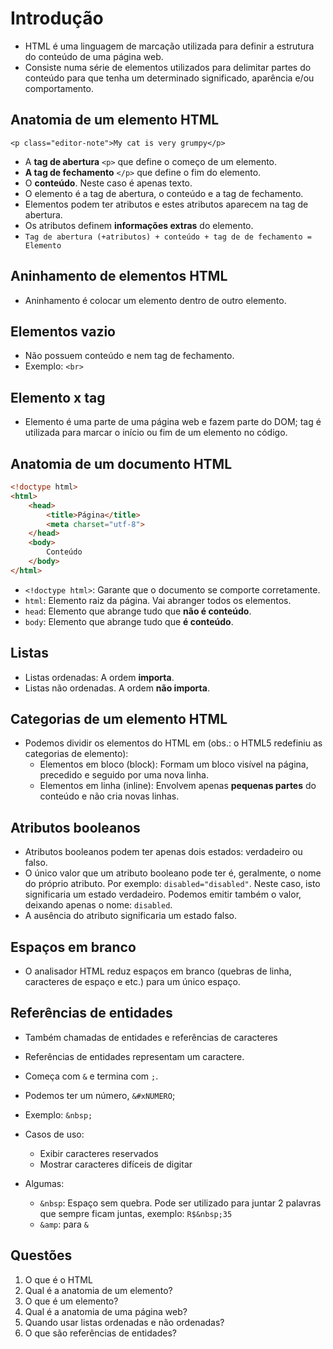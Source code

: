 # Introdução

- HTML é uma linguagem de marcação utilizada para definir a estrutura do conteúdo de uma página web.
- Consiste numa série de elementos utilizados para delimitar partes do conteúdo para que tenha um determinado significado, aparência e/ou comportamento.

## Anatomia de um elemento HTML

```
<p class="editor-note">My cat is very grumpy</p>
```

- A **tag de abertura** `<p>` que define o começo de um elemento.
- **A tag de fechamento** `</p>` que define o fim do elemento.
- O **conteúdo**. Neste caso é apenas texto.
- O elemento é a tag de abertura, o conteúdo e a tag de fechamento.
- Elementos podem ter atributos e estes atributos aparecem na tag de abertura.
- Os atributos definem **informações extras** do elemento.
- `Tag de abertura (+atributos) + conteúdo + tag de de fechamento = Elemento`

## Aninhamento de elementos HTML

- Aninhamento é colocar um elemento dentro de outro elemento.

## Elementos vazio

- Não possuem conteúdo e nem tag de fechamento.
- Exemplo: `<br>`

## Elemento x tag

- Elemento é uma parte de uma página web e fazem parte do DOM; tag é utilizada para marcar o início ou fim de um elemento no código.

## Anatomia de um documento HTML

```html
<!doctype html>
<html>
    <head>
    	<title>Página</title>
        <meta charset="utf-8">
    </head>
    <body>
    	Conteúdo
    </body>
</html>
```

- `<!doctype html>`: Garante que o documento se comporte corretamente.
- `html`: Elemento raiz da página. Vai abranger todos os elementos.
- `head`: Elemento que abrange tudo que **não é conteúdo**.
- `body`: Elemento que abrange tudo que **é conteúdo**.

## Listas

- Listas ordenadas: A ordem **importa**.
- Listas não ordenadas. A ordem **não importa**.

## Categorias de um elemento HTML

- Podemos dividir os elementos do HTML em (obs.: o HTML5 redefiniu as categorias de elemento):
  - Elementos em bloco (block): Formam um bloco visível na página, precedido e seguido por uma nova linha.
  - Elementos em linha (inline): Envolvem apenas **pequenas partes** do conteúdo e não cria novas linhas.

## Atributos booleanos

- Atributos booleanos podem ter apenas dois estados: verdadeiro ou falso.
- O único valor que um atributo booleano pode ter é, geralmente, o nome do próprio atributo. Por exemplo: `disabled="disabled"`. Neste caso, isto significaria um estado verdadeiro. Podemos emitir também o valor, deixando apenas o nome: `disabled`.
- A ausência do atributo significaria um estado falso.

## Espaços em branco

- O analisador HTML reduz espaços em branco (quebras de linha, caracteres de espaço e etc.) para um único espaço.

## Referências de entidades

- Também chamadas de entidades e referências de caracteres
- Referências de entidades representam um caractere.
- Começa com `&` e termina com `;`.
- Podemos ter um número, `&#xNUMERO`;
- Exemplo: `&nbsp;`
- Casos de uso:
  - Exibir caracteres reservados
  - Mostrar caracteres difíceis de digitar 

- Algumas:
  - `&nbsp`: Espaço sem quebra. Pode ser utilizado para juntar 2 palavras que sempre ficam juntas, exemplo: `R$&nbsp;35`
  - `&amp`: para `&`


## Questões

1. O que é o HTML
2. Qual é a anatomia de um elemento?
3. O que é um elemento?
4. Qual é a anatomia de uma página web?
5. Quando usar listas ordenadas e não ordenadas?
6. O que são referências de entidades?